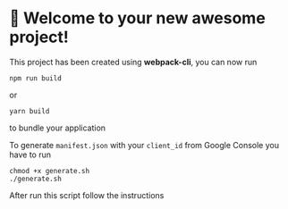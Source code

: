# 🚀 Welcome to your new awesome project!

This project has been created using **webpack-cli**, you can now run
```
npm run build
```
or
```
yarn build
```
to bundle your application

To generate `manifest.json` with your `client_id` from Google Console you have to run
```
chmod +x generate.sh
./generate.sh
```
After run this script follow the instructions
